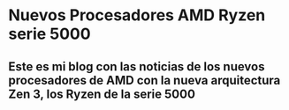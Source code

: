 # Nuevos Procesadores AMD Ryzen serie 5000
## Este es mi blog con las noticias de los nuevos procesadores de AMD con la nueva arquitectura Zen 3, los Ryzen de la serie 5000
